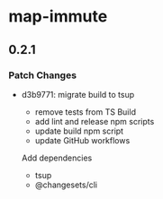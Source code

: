 # map-immute

## 0.2.1

### Patch Changes

- d3b9771: migrate build to tsup

  - remove tests from TS Build
  - add lint and release npm scripts
  - update build npm script
  - update GitHub workflows

  Add dependencies

  - tsup
  - @changesets/cli
